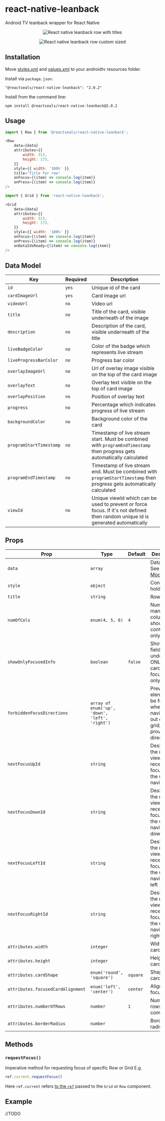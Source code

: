 # react-native-leanback
Android TV leanback wrapper for React Native

<p align="center">
    <img src="./misc/img/grid.gif" alt="React native leanback row with titles" />
</p>
<p align="center">
    <img src="./misc/img/row.gif" alt="React native leanback row custom sized" />
</p>

## Installation

Move [styles.xml][link1] and [values.xml][link2] to your androidtv resources folder.

Install via `package.json`:

```
"@reactseals/react-native-leanback": "2.0.2"
```

Install from the command line:

```
npm install @reactseals/react-native-leanback@2.0.2
```

## Usage

```javascript
import { Row } from '@reactseals/react-native-leanback';

<Row
    data={data}
    attributes={{
        width: 313,
        height: 173,
    }}
    style={{ width: '100%' }}
    title="Title for row"
    onFocus={(item) => console.log(item)}
    onPress={(item) => console.log(item)}
/>
```

```javascript
import { Grid } from 'react-native-leanback';

<Grid
    data={data}
    attributes={{
        width: 313,
        height: 173,
    }}
    style={{ width: '100%' }}
    onFocus={(item) => console.log(item)}
    onPress={(item) => console.log(item)}
    onDataIdsReady={(item) => console.log(item)}
/>
```


## Data Model

| Key                     | Required | Description                                                                                                                     |
| ----------------------- | -------- | ------------------------------------------------------------------------------------------------------------------------------- |
| `id`                    | `yes`    | Unique id of the card                                                                                                           |
| `cardImageUrl`          | `yes`    | Card image url                                                                                                                  |
| `videoUrl`              | `no`     | Video url                                                                                                                       |
| `title`                 | `no`     | Title of the card, visible underneath of the image                                                                              |
| `description`           | `no`     | Description   of the card, visible  underneath of the title                                                                     |
| `liveBadgeColor`        | `no`     | Color of the badge which represents live stream                                                                                 |
| `liveProgressBarColor`  | `no`     | Progress bar color                                                                                                              |
| `overlayImageUrl`       | `no`     | Url of overlay image visible on the top of the card image                                                                       |
| `overlayText`           | `no`     | Overlay text visible on the top of card image                                                                                   |
| `overlayPosition`       | `no`     | Position of overlay text                                                                                                        |
| `progress`              | `no`     | Percentage which indicates progress of live stream                                                                              |
| `backgroundColor`       | `no`     | Background color of the card                                                                                                    |
| `programStartTimestamp` | `no`     | Timestamp of live stream start. Must be combined with `programEndTimestamp` then progress gets automatically calculated         |
| `programEndTimestamp`   | `no`     | Timestamp of live stream end. Must be combined with `programStartTimestamp` then progress gets automatically calculated         |
| `viewId`                | `no`     | Unique viewId which can be used to prevent or force focus. If it's not defined then random unique id is generated automatically |


## Props

| Prop                              | Type                                           | Default  | Description                                                                                   |
| --------------------------------- | ---------------------------------------------- | -------- | --------------------------------------------------------------------------------------------- |
| `data`                            | `array`                                        |          | Data for row. See [Data Model](#data-model)                                                   |
| `style`                           | `object`                                       |          | Container holder style                                                                        |
| `title`                           | `string`                                       |          | Row title                                                                                     |
| `numOfCols`                       | `enum(4, 5, 6)`                                | `4`      | Number how many columns grid should contain(Grid only)                                        |
| `showOnlyFocusedInfo`             | `boolean`                                      | `false`  | Show info field block underneath ONLY when card is focused(Grid only)                         |
| `forbiddenFocusDirections`        | `array of enum('up', 'down', 'left', 'right')` |          | Prevents any element to be focused when user navigates out of grid/row to provided directions |
| `nextFocusUpId`                   | `string`                                       |          | Designates the next view to receive focus when the user navigates up                          |
| `nextFocusDownId`                 | `string`                                       |          | Designates the next view to receive focus when the user navigates down                        |
| `nextFocusLeftId`                 | `string`                                       |          | Designates the next view to receive focus when the user navigates left                        |
| `nextFocusRightId`                | `string`                                       |          | Designates the next view to receive focus when the user navigates right                       |
| `attributes.width`                | `integer`                                      |          | Width of card                                                                                 |
| `attributes.height`               | `integer`                                      |          | Height of card                                                                                |
| `attributes.cardShape`            | `enum('round', 'square')`                      | `square` | Shape of the card                                                                             |
| `attributes.focusedCardAlignment` | `enum('left', 'center')`                       | `center` | Alignment of focus                                                                            |
| `attributes.numberOfRows`         | `number`                                       | `1`      | Number of rows in Row component                                                               |
| `attributes.borderRadius`         | `number`                                       |          | Border radius                                                                                 |


## Methods

### `requestFocus()`

Imperative method for requesting focus of specific Row or Grid E.g.

```javascript
ref.current.requestFocus()
```

Here `ref.current` refers [to the `ref`](https://reactjs.org/docs/react-api.html#reactcreateref) passed to the `Grid` or `Row` component.

## Example

//TODO 

[link1]: https://github.com/reactseals/react-native-leanback/blob/master/android/src/main/res/values/styles.xml
[link2]: https://github.com/reactseals/react-native-leanback/blob/master/android/src/main/res/values/values.xml